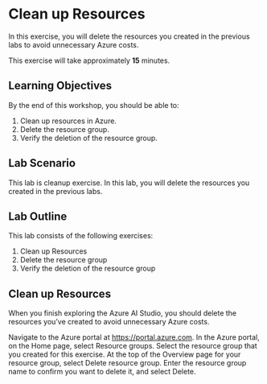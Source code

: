 # Clean up Resources

In this exercise, you will delete the resources you created in the previous labs to avoid unnecessary Azure costs.

This exercise will take approximately **15** minutes.

## Learning Objectives
By the end of this workshop, you should be able to:
1. Clean up resources in Azure.
1. Delete the resource group.
1. Verify the deletion of the resource group.


## Lab Scenario
This lab is cleanup exercise. In this lab, you will delete the resources you created in the previous labs.

## Lab Outline
This lab consists of the following exercises:
1. Clean up Resources
1. Delete the resource group
1. Verify the deletion of the resource group

## Clean up Resources
When you finish exploring the Azure AI Studio, you should delete the resources you’ve created to avoid unnecessary Azure costs.

Navigate to the Azure portal at https://portal.azure.com.
In the Azure portal, on the Home page, select Resource groups.
Select the resource group that you created for this exercise.
At the top of the Overview page for your resource group, select Delete resource group.
Enter the resource group name to confirm you want to delete it, and select Delete.